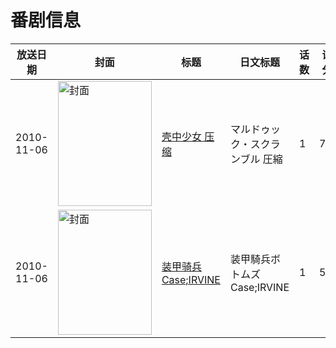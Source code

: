 # 番剧信息

|放送日期|封面|标题|日文标题|话数|评分|评分人数|
|---|---|---|---|---|---|---|
|2010-11-06|<img src="https://lain.bgm.tv/pic/cover/c/dd/f8/4274_bnzIo.jpg" alt="封面" style="width:150px;height:200px;object-fit:cover;">|[壳中少女 压缩](https://bangumi.tv/subject/4274)|マルドゥック・スクランブル 圧縮|1|7.5|2123人评分|
|2010-11-06|<img src="https://lain.bgm.tv/pic/cover/c/ad/24/13406_JTow1.jpg" alt="封面" style="width:150px;height:200px;object-fit:cover;">|[装甲骑兵 Case;IRVINE](https://bangumi.tv/subject/13406)|装甲騎兵ボトムズ Case;IRVINE|1|5.6|79人评分|
